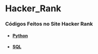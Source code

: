 # Hacker_Rank
### Códigos Feitos no Site Hacker Rank
* #### [Python](https://github.com/romulovieira777/Hacker_Rank/tree/master/Python)
* #### [SQL](https://github.com/romulovieira777/Hacker_Rank/tree/master/SQL)
